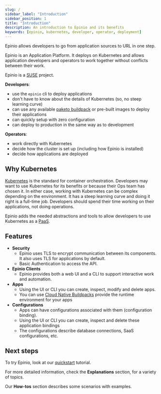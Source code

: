 ```yaml
---
slug: /
sidebar_label: "Introduction"
sidebar_position: 1
title: "Introduction"
description: An introduction to Epinio and its benefits
keywords: [epinio, kubernetes, developer, operator, deployment]
---
```


Epinio allows developers to go from application sources to URL in one step.

Epinio is an Application Platform. It deploys on Kubernetes and allows application developers and operators to work together without conflicts between their work.

Epinio is a [SUSE](https://suse.com) project.

**Developers**:

- use the `epinio` cli to deploy applications
- don't have to know about the details of Kubernetes (so, no steep learning curve)
- can use any available [paketo buildpack](https://paketo.io/) or pre-built images to deploy their applications
- can quickly setup with zero configuration
- can deploy to production in the same way as to development

**Operators**:

- work directly with Kubernetes
- decide how the cluster is set up (including how Epinio is installed)
- decide how applications are deployed

## Why Kubernetes

[Kubernetes](https://kubernetes.io/) is the standard for container orchestration.
Developers may want to use Kubernetes for its benefits or because their Ops team has chosen it.
In either case, working with Kubernetes can be complex depending on the environment.
It has a steep learning curve and doing it right is a full-time job.
Developers should spend their time working on their applications, not doing operations.

Epinio adds the needed abstractions and tools to allow developers to use Kubernetes as a [PaaS](https://en.wikipedia.org/wiki/Platform_as_a_service).

## Features

- **Security**
  - Epinio uses TLS to encrypt communication between its components. It also uses TLS for applications by default.
  - Basic Authentication to access the API.
- **Epinio Clients**
  - Epinio provides both a web UI and a CLI to support interactive work and automation.
- **Apps**
  - Using the UI or CLI you can create, inspect, modify and delete apps.
  - You can use [Cloud Native Buildpacks](https://buildpacks.io/) provide the runtime environment for your apps
- **Configurations**
  - Apps can have configurations associated with them (configuration binding).
  - Using the UI or CLI you can create, inspect and delete these application bindings
  - The configurations describe database connections, SaaS configurations, etc.

## Next steps

To try Epinio, look at our [quickstart](./tutorials/quickstart.md) tutorial.

For more detailed information, check the **Explanations** section, for a variety of topics.

Our **How-tos** section describes some scenarios with examples.
